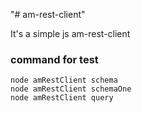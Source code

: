"# am-rest-client" 

It's a simple js am-rest-client

### command for test

```
node amRestClient schema
node amRestClient schemaOne
node amRestClient query
```